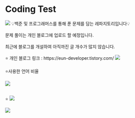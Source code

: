 # Coding Test
<img src="https://capsule-render.vercel.app/api?type=waving&color=BDBDC8&height=300&section=header&text=Coding%20Test&fontSize=90" />
💡백준 및 프로그래머스를 통해 푼 문제를 담는 레파지토리입니다💡
<br/><br/>
문제 풀이는 개인 블로그에 업로드 할 예정입니다.
<br/><br/>
최근에 블로그를 개설하여 아직까진 글 개수가 많지 않습니다.
<br/><br/>
⭐ 개인 블로그 링크 : https://eun-developer.tistory.com/
 <img src="https://img.shields.io/badge/Tistory-#E44332?style=flat&logo=tistory&logoColor=black"/>
<br/><br/>
⭐사용한 언어 비율
<br/><br/>
<img src="https://github-readme-stats.vercel.app/api/top-langs/?username=JjungEeunAae&layout=compact">
<br/><br/>

⭐
<a href="https://hits.seeyoufarm.com"><img src="https://hits.seeyoufarm.com/api/count/incr/badge.svg?url=https%3A%2F%2Fgithub.com%2Fgjbae1212%2Fhit-counter&count_bg=%23FF6739&title_bg=%23949494&icon=googleads.svg&icon_color=%23515151&title=%EB%B0%A9%EB%AC%B8%EC%9E%90+%EC%88%98&edge_flat=false"/></a>
<br/>

<img src="https://capsule-render.vercel.app/api?type=waving&color=BDBDC8&height=150&section=footer" />
